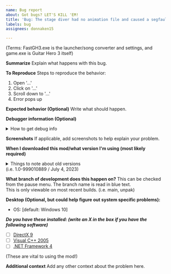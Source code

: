 ```yaml
---
name: Bug report
about: Got bugs? LET'S KILL 'EM!
title: 'Bug: The stage diver had no animation file and caused a segfault on my guitar'
labels: bug
assignees: donnaken15

---
```


(Terms: FastGH3.exe is the launcher/song converter and settings, and game.exe is Guitar Hero 3 itself)

**Summarize**
Explain what happens with this bug.


**To Reproduce**
Steps to reproduce the behavior:
1. Open '...'
2. Click on '...'
3. Scroll down to '...'
4. Error pops up

**Expected behavior (Optional)**
Write what should happen.


**Debugger information (Optional)**
<details><summary>How to get debug info</summary>
For crashing bugs in the game, this will be most useful. If you can, grab a debugger, like x64dbg or IDA, then run the game with it to find the error again, and write down the crashing address that can be found in the status bar of the debugger.
For a more step by step tutorial on how to catch crashes, follow [this tutorial](https://ghwt.de/wiki/#/sdk/debuggingcrashes?id=debugging-crashes).</details>


**Screenshots**
If applicable, add screenshots to help explain your problem.


**When I downloaded this mod/what version I'm using (most likely required)**
<details><summary>Things to note about old versions</summary>
Old stuff you could be using with the mod like custom themes might break on newer versions and could be the result of the error.<br>
Specify version number for downloaded release build, or date of downloaded development build (bleeding edge).<br>
You can check settings dialog or date of files for this, particularly FastGH3.exe, or check the pause menu if this is not on a release build.<br></details>
(i.e. 1.0-999010889 / July 4, 2023)


**What branch of development does this happen on?**
This can be checked from the pause menu. The branch name is read in blue text.<br>
This is only viewable on most recent builds.
(i.e. main, unpak)


**Desktop (Optional, but could help figure out system specific problems):**
 - OS: [default: Windows 10]

***Do you have these installed: (write an X in the box if you have the following software)***
 - [  ] [DirectX 9](http://localhost/fastgh3/redist.php?f=1)
 - [  ] [Visual C++ 2005](http://localhost/fastgh3/redist.php?f=2)
 - [  ] [.NET Framework 4](http://localhost/fastgh3/redist.php?f=3)

(These are vital to using the mod!)

**Additional context**
Add any other context about the problem here.
